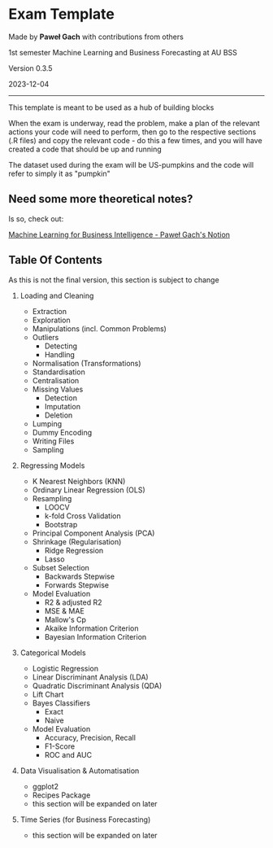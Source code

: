# Exam Template
Made by **Paweł Gach** with contributions from others

1st semester Machine Learning and Business Forecasting at AU BSS

Version 0.3.5

2023-12-04

---

This template is meant to be used as a hub of building blocks

When the exam is underway, read the problem, make a plan of the relevant actions your code will need to perform, then go to the respective sections (.R files) and copy the relevant code - do this a few times, and you will have created a code that should be up and running

The dataset used during the exam will be US-pumpkins and the code will refer
to simply it as "pumpkin"

## Need some more theoretical notes?

Is so, check out:

[Machine Learning for Business Intelligence - Paweł Gach's Notion](https://pawelgach.notion.site/Machine-Learning-for-Business-Intelligence-d79e4896c6ef437280dcda846a8c2a25?pvs=4)

## Table Of Contents

As this is not the final version, this section is subject to change

1. Loading and Cleaning
    - Extraction
    - Exploration
    - Manipulations (incl. Common Problems)
    - Outliers
        - Detecting
        - Handling
    - Normalisation (Transformations)
    - Standardisation
    - Centralisation
    - Missing Values
        - Detection
        - Imputation
        - Deletion
    - Lumping
    - Dummy Encoding
    - Writing Files
    - Sampling
    
2. Regressing Models
    - K Nearest Neighbors (KNN)
    - Ordinary Linear Regression (OLS)
    - Resampling
        - LOOCV
        - k-fold Cross Validation
        - Bootstrap
    - Principal Component Analysis (PCA)
    - Shrinkage (Regularisation)
        - Ridge Regression
        - Lasso
    - Subset Selection
        - Backwards Stepwise
        - Forwards Stepwise
    - Model Evaluation
        - R2 & adjusted R2
        - MSE & MAE
        - Mallow's Cp
        - Akaike Information Criterion
        - Bayesian Information Criterion
    
3. Categorical Models
    - Logistic Regression
    - Linear Discriminant Analysis (LDA)
    - Quadratic Discriminant Analysis (QDA)
    - Lift Chart
    - Bayes Classifiers
        - Exact
        - Naive
    - Model Evaluation
        - Accuracy, Precision, Recall
        - F1-Score
        - ROC and AUC

4. Data Visualisation & Automatisation
    - ggplot2
    - Recipes Package
    - this section will be expanded on later
    
5. Time Series (for Business Forecasting)
    - this section will be expanded on later